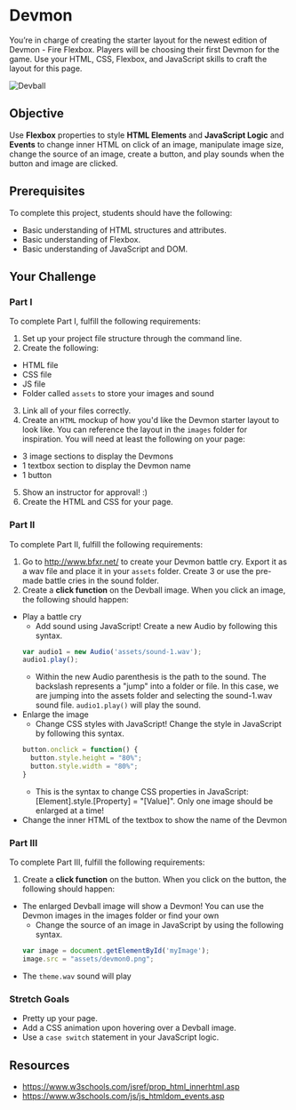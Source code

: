 # Devmon

You’re in charge of creating the starter layout for the newest edition of Devmon - Fire Flexbox. Players will be choosing their first Devmon for the game. Use your HTML, CSS, Flexbox, and JavaScript skills to craft the layout for this page.  

![Devball](https://github.com/junior-devleague/devmon/blob/master/images/alldevballs.png)

## Objective

Use **Flexbox** properties to style **HTML Elements** and **JavaScript Logic** and **Events** to change inner HTML on click of an image, manipulate image size, change the source of an image, create a button, and play sounds when the button and image are clicked.

## Prerequisites

To complete this project, students should have the following:
* Basic understanding of HTML structures and attributes.
* Basic understanding of Flexbox.
* Basic understanding of JavaScript and DOM.

## Your Challenge

### Part I

To complete Part I, fulfill the following requirements:
1. Set up your project file structure through the command line.
2. Create the following:
* HTML file
* CSS file
* JS file
* Folder called `assets` to store your images and sound
3. Link all of your files correctly.
4. Create an `HTML` mockup of how you'd like the Devmon starter layout to look like. You can reference the layout in the `images` folder for inspiration. You will need at least the following on your page:
* 3 image sections to display the Devmons
* 1 textbox section to display the Devmon name
* 1 button
5. Show an instructor for approval! :)
6. Create the HTML and CSS for your page.

### Part II

To complete Part II, fulfill the following requirements:
1. Go to http://www.bfxr.net/ to create your Devmon battle cry. Export it as a wav file and place it in your `assets` folder. Create 3 or use the pre-made battle cries in the sound folder.
2. Create a **click function** on the Devball image. When you click an image, the following should happen:
* Play a battle cry
  * Add sound using JavaScript! Create a new Audio by following this syntax.
  ```javascript
  var audio1 = new Audio('assets/sound-1.wav');
  audio1.play();
  ```
  * Within the new Audio parenthesis is the path to the sound. The backslash represents a "jump" into a folder or file. In this case, we are jumping into the assets folder and selecting the sound-1.wav sound file. `audio1.play()` will play the sound.
* Enlarge the image
  * Change CSS styles with JavaScript! Change the style in JavaScript by following this syntax.
  ```javascript
  button.onclick = function() {
    button.style.height = "80%";
    button.style.width = "80%";
  }
  ```
  * This is the syntax to change CSS properties in JavaScript: [Element].style.[Property] = "[Value]". Only one image should be enlarged at a time!
* Change the inner HTML of the textbox to show the name of the Devmon  

### Part III

To complete Part III, fulfill the following requirements:
1. Create a **click function** on the button. When you click on the button, the following should happen:
* The enlarged Devball image will show a Devmon! You can use the Devmon images in the images folder or find your own
  * Change the source of an image in JavaScript by using the following syntax. 
  ```javascript
  var image = document.getElementById('myImage');
  image.src = "assets/devmon0.png";
  ```
* The `theme.wav` sound will play

### Stretch Goals

* Pretty up your page.
* Add a CSS animation upon hovering over a Devball image.
* Use a `case switch` statement in your JavaScript logic.

## Resources
* https://www.w3schools.com/jsref/prop_html_innerhtml.asp
* https://www.w3schools.com/js/js_htmldom_events.asp
